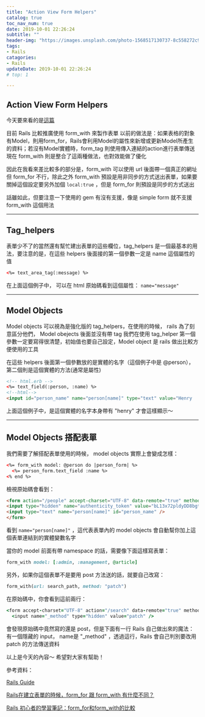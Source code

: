 ```yaml
---
title: "Action View Form Helpers"
catalog: true
toc_nav_num: true
date: 2019-10-01 22:26:24
subtitle: ""
header-img: "https://images.unsplash.com/photo-1568517130737-8c558272c905?ixlib=rb-1.2.1&ixid=eyJhcHBfaWQiOjEyMDd9&auto=format&fit=crop&w=1568&q=80"
tags:
- Rails
catagories:
- Rails
updateDate: 2019-10-01 22:26:24
# top: 1

---
```


## Action View Form Helpers
今天要來看的是[這篇](https://guides.rubyonrails.org/form_helpers.html)

目前 Rails 比較推廣使用 form_with 來製作表單
以前的做法是：如果表格的對象有Model，則用form_for，Rails會利用Model的屬性來新增或更新Model所產生的資料；若沒有Model實體時，form_tag 則使用傳入連結的action進行表單傳送
現在 form_with 則是整合了這兩種做法，也對效能做了優化

因此在我看來差比較多的部分是，form_with 可以使用 url 後面帶一個真正的網址但 form_for 不行，除此之外 form_with 預設是用非同步的方式送出表單，如果要關掉這個設定要另外加個 `local:true` ，但是 form_for 則預設是同步的方式送出

話雖如此，但要注意一下使用的 gem 有沒有支援，像是 simple form 就不支援 form_with 這個用法
***
## Tag_helpers
表單少不了的當然還有幫忙建出表單的這些欄位，tag_helpers 是一個最基本的用法，要注意的是，在這些 helpers 後面接的第一個參數一定是 name 這個屬性的值
```html
<%= text_area_tag(:message) %>
```
在上面這個例子中， 可以在 html 原始碼看到這個屬性： `name="message"`
***
## Model Objects
Model objects 可以視為是強化版的 tag_helpers，在使用的時候， rails 為了刻意區分他們， Model obejects 後面並沒有帶 tag 
我們在使用 tag_helper 第一個參數一定要寫得很清楚，初始值也要自己設定，Model object 是 rails 做出比較方便使用的工具

在這些 helpers 後面第一個參數放的是實體的名字（這個例子中是 @person），第二個則是這個實體的方法(通常是屬性)
```html
<!-- html.erb -->
<%= text_field(:person, :name) %>
<!--html-->
<input id="person_name" name="person[name]" type="text" value="Henry
```
上面這個例子中，是這個實體的名字本身帶有 "henry" 才會這樣顯示～
***
## Model Objects 搭配表單

我們需要了解搭配表單使用的時候， model objects 實際上會變成怎樣：
```html
<%= form_with model: @person do |person_form| %>
  <%= person_form.text_field :name %>
<% end %>
```
檢視原始碼會看到：
```html
<form action="/people" accept-charset="UTF-8" data-remote="true" method="post">
<input type="hidden" name="authenticity_token" value="bL13x72pldyDD8bgtkjKQakJCpd4A8JdXGbfksxBDHdf1uC0kCMqe2tvVdUYfidJt0fj3ihC4NxiVHv8GVYxJA==" />
<input type="text" name="person[name]" id="person_name" />
</form>
```
看到 `name="person[name]"` ，這代表表單內的 model objects 會自動幫你加上這個表單連結到的實體變數名字

當你的 model 前面有帶 namespace 的話，需要像下面這樣寫表單：
```ruby
form_with model: [:admin, :management, @article]
```
另外，如果你這個表單不是要用 post 方法送的話，就要自己改寫：
```ruby
form_with(url: search_path, method: "patch")
```
在原始碼中，你會看到這前兩行：
```ruby
<form accept-charset="UTF-8" action="/search" data-remote="true" method="post">
  <input name="_method" type="hidden" value="patch" />
```
會發現原始碼中竟然寫的還是 post，但是下面有一行 Rails 自己做出來的魔法：有一個隱藏的 input， name是 "_method" ，透過這行，Rails 會自己判別要改用 patch 的方法傳送資料

以上是今天的內容～ 希望對大家有幫助！

參考資料：

[Rails Guide](https://guides.rubyonrails.org/form_helpers.html)

[Rails在建立表單的時候，form_for 跟 form_with 有什麼不同？](https://medium.com/@anneju/rails%E5%9C%A8%E5%BB%BA%E7%AB%8B%E8%A1%A8%E5%96%AE%E7%9A%84%E6%99%82%E5%80%99-form-for-%E8%B7%9F-form-with-%E6%9C%89%E4%BB%80%E9%BA%BC%E4%B8%8D%E5%90%8C-ec45cebbbf92)

[Rails 初心者的學習筆記：form_for和form_with的比較](https://medium.com/@appletabby/rails-%E5%88%9D%E5%BF%83%E8%80%85%E7%9A%84%E5%AD%B8%E7%BF%92%E7%AD%86%E8%A8%98-form-for%E5%92%8Cform-with%E7%9A%84%E6%AF%94%E8%BC%83-e1b21b4ca6f8)

